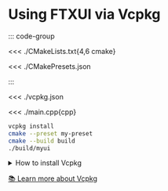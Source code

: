 # Using FTXUI via Vcpkg

::: code-group

<<< ./CMakeLists.txt{4,6 cmake}

<<< ./CMakePresets.json

:::

<<< ./vcpkg.json

<<< ./main.cpp{cpp}

```sh
vcpkg install
cmake --preset my-preset
cmake --build build
./build/myui
```

<details><summary>How to install Vcpkg</summary>

::: code-group

```sh [Linux, macOS]
cd ~
git clone https://github.com/microsoft/vcpkg.git
cd vcpkg
./bootstrap-vcpkg.sh
echo 'export VCPKG_ROOT="$HOME/vcpkg"' >> ~/.bashrc
echo 'export PATH="$PATH:$VCPKG_ROOT"' >> ~/.bashrc
```

```powershell [Windows]
cd %USERPROFILE%
git clone https://github.com/microsoft/vcpkg.git
cd vcpkg
./bootstrap-vcpkg.bat
# TODO: Add VCPKG_ROOT to env
# TODO: Add vcpkg to PATH
```

:::

</details>

[📚 Learn more about Vcpkg](https://learn.microsoft.com/vcpkg)
